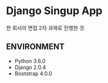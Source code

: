 # Django Singup App

한 회사의 면접 2차 과제로 진행한 것.

## ENVIRONMENT

* Python 3.6.0
* Django 2.0.4
* Bootstrap 4.0.0